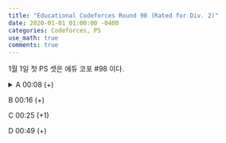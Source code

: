 ```yaml
---
title: "Educational Codeforces Round 98 (Rated for Div. 2)"
date: 2020-01-01 01:00:00 -0400
categories: Codeforces, PS
use_math: true
comments: true
---
```


1월 1일 첫 PS 셋은 에듀 코포 #98 이다.

<details>
<summary>A 00:08 (+)</summary>
<h2>
    A. Robot Program
</h2>
<p>
    두 경우로 나누어 생각하면 된다.
    <ul>
        <li> $$ x == y $$ 인 경우 </li>
        <li> $$ x != y $$ 인 경우 </li>
    </ul>
</p>

<div markdown="1">

```cpp
#include <iostream>

int main(void)
{
    std::cin.tie(0);
    std::ios_base::sync_with_stdio(false);

    int T;
    std::cin >> T;

    while (T--)
    {
        int x, y;
        std::cin >> x >> y;

        if( x == y ){
            std::cout << x + y << "\n";
        } else {
            std::cout << 2*std::max(x,y) - 1 << "\n";
        }
    }

    return 0;
}
```

</div>
</details>

B 00:16 (+)

C 00:25 (+1)

D 00:49 (+)
